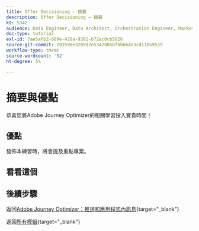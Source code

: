 ```yaml
---
title: Offer Decisioning — 摘要
description: Offer Decisioning — 摘要
kt: 5342
audience: Data Engineer, Data Architect, Orchestration Engineer, Marketer
doc-type: tutorial
exl-id: 7ae5afb2-689e-428a-9382-b72ac0cb5826
source-git-commit: 203590e3289d2e5342085bf8b6b4e3cd11859539
workflow-type: tm+mt
source-wordcount: '52'
ht-degree: 5%

---
```


# 摘要與優點

恭喜您將Adobe Journey Optimizer的相關學習投入寶貴時間！

## 優點

發佈本練習時，將會提及重點專案。

## 看看這個

## 後續步驟

返回[Adobe Journey Optimizer：推送和應用程式內訊息](ajopushinapp.md){target="_blank"}

返回[所有模組](./../../../../overview.md){target="_blank"}
